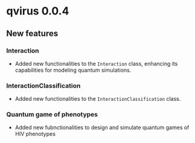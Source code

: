 # qvirus 0.0.4

## New features

### Interaction
- Added new functionalities to the `Interaction` class, enhancing its capabilities for modeling quantum simulations.

### InteractionClassification
- Added new functionalities to the `InteractionClassification` class.

### Quantum game of phenotypes
- Added new fubnctionalities to design and simulate quantum games of HIV phenotypes
  